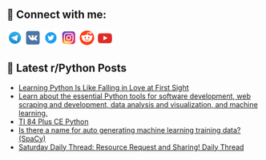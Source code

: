 ## 🔎 Connect with me:
[<img src="https://github.com/bullbesh/bullbesh/blob/main/images/Telegram.png" width="32" height="32" />](https://t.me/bullbesh)
[<img src="https://github.com/bullbesh/bullbesh/blob/main/images/VK.png" width="32" height="32" />](https://vk.com/bullbesh)
[<img src="https://github.com/bullbesh/bullbesh/blob/main/images/Twitter.png" width="32" height="32" />](https://twitter.com/bullbesh1)
[<img src="https://github.com/bullbesh/bullbesh/blob/main/images/Instagram.png" width="32" height="32" />](https://www.instagram.com/bullbesh)
[<img src="https://github.com/bullbesh/bullbesh/blob/main/images/Reddit.png" width="32" height="32" />](https://www.reddit.com/user/bullbesh)
[<img src="https://github.com/bullbesh/bullbesh/blob/main/images/YouTube.png" width="32" height="32" />](https://www.youtube.com/channel/UCtfjRs6uzgq5mfm8S06WTcg)

## 📕 Latest r/Python Posts
<!-- BLOG-POST-LIST:START -->
- [Learning Python Is Like Falling in Love at First Sight](https://www.reddit.com/r/Python/comments/wywr95/learning_python_is_like_falling_in_love_at_first/)
- [Learn about the essential Python tools for software development, web scraping and development, data analysis and visualization, and machine learning.](https://www.reddit.com/r/Python/comments/wyuw7x/learn_about_the_essential_python_tools_for/)
- [TI 84 Plus CE Python](https://www.reddit.com/r/Python/comments/wyte5w/ti_84_plus_ce_python/)
- [Is there a name for auto generating machine learning training data? &lpar;SpaCy&rpar;](https://www.reddit.com/r/Python/comments/wyoux1/is_there_a_name_for_auto_generating_machine/)
- [Saturday Daily Thread: Resource Request and Sharing! Daily Thread](https://www.reddit.com/r/Python/comments/wyo5sd/saturday_daily_thread_resource_request_and/)
<!-- BLOG-POST-LIST:END -->
